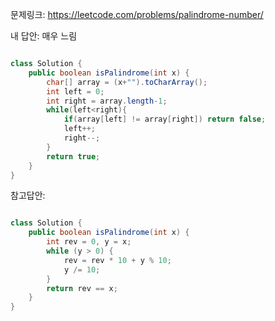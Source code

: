 문제링크: https://leetcode.com/problems/palindrome-number/


내 답안:  매우 느림
 
```java   

class Solution {
    public boolean isPalindrome(int x) {
        char[] array = (x+"").toCharArray();
        int left = 0;
        int right = array.length-1;
        while(left<right){
            if(array[left] != array[right]) return false;
            left++;
            right--;
        }
        return true;
    }
}

```

참고답안: 
```java

class Solution {
    public boolean isPalindrome(int x) {
        int rev = 0, y = x;
        while (y > 0) {
            rev = rev * 10 + y % 10;
            y /= 10;
        }
        return rev == x;
    }
}

```
